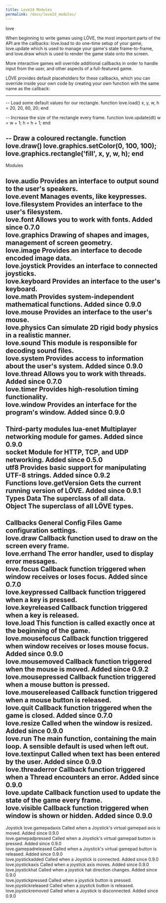 ```yaml
---
title: Love2d Modules
permalink: /docs/love2d_modules/
---
```

love

When beginning to write games using LÖVE, the most important parts of the API are the callbacks: love.load to do one-time setup of your game, love.update which is used to manage your game's state frame-to-frame, and love.draw which is used to render the game state onto the screen.

More interactive games will override additional callbacks in order to handle input from the user, and other aspects of a full-featured game.

LÖVE provides default placeholders for these callbacks, which you can override inside your own code by creating your own function with the same name as the callback:

-------------------------------------------------------------------------------------------------
-- Load some default values for our rectangle.
function love.load()
    x, y, w, h = 20, 20, 60, 20;
end

-- Increase the size of the rectangle every frame.
function love.update(dt)
    w = w + 1;
    h = h + 1;
end

-- Draw a coloured rectangle.
function love.draw()
    love.graphics.setColor(0, 100, 100);
    love.graphics.rectangle('fill', x, y, w, h);
end
-----------------------------------------------------------------------------------------------

Modules

love.audio	Provides an interface to output sound to the user's speakers.		
love.event	Manages events, like keypresses.		
love.filesystem	Provides an interface to the user's filesystem.		
love.font	Allows you to work with fonts.	Added since 0.7.0 	
love.graphics	Drawing of shapes and images, management of screen geometry.		
love.image	Provides an interface to decode encoded image data.		
love.joystick	Provides an interface to connected joysticks.		
love.keyboard	Provides an interface to the user's keyboard.		
love.math	Provides system-independent mathematical functions.	Added since 0.9.0 	
love.mouse	Provides an interface to the user's mouse.		
love.physics	Can simulate 2D rigid body physics in a realistic manner.		
love.sound	This module is responsible for decoding sound files.		
love.system	Provides access to information about the user's system.	Added since 0.9.0 	
love.thread	Allows you to work with threads.	Added since 0.7.0 	
love.timer	Provides high-resolution timing functionality.		
love.window	Provides an interface for the program's window.	Added since 0.9.0 	
--------------------------------------------------------------------------------------------

Third-party modules
lua-enet	Multiplayer networking module for games.	Added since 0.9.0 	
socket	Module for HTTP, TCP, and UDP networking.	Added since 0.5.0 	
utf8	Provides basic support for manipulating UTF-8 strings.	Added since 0.9.2 	
Functions
love.getVersion	Gets the current running version of LÖVE.	Added since 0.9.1 	
Types
Data	The superclass of all data.		
Object	The superclass of all LÖVE types.
---------------------------------------------------------------------------------------------		
Callbacks
General
Config Files	Game configuration settings.		
love.draw	Callback function used to draw on the screen every frame.		
love.errhand	The error handler, used to display error messages.		
love.focus	Callback function triggered when window receives or loses focus.	Added since 0.7.0 	
love.keypressed	Callback function triggered when a key is pressed.		
love.keyreleased	Callback function triggered when a key is released.		
love.load	This function is called exactly once at the beginning of the game.		
love.mousefocus	Callback function triggered when window receives or loses mouse focus.	Added since 0.9.0 	
love.mousemoved	Callback function triggered when the mouse is moved.	Added since 0.9.2 	
love.mousepressed	Callback function triggered when a mouse button is pressed.		
love.mousereleased	Callback function triggered when a mouse button is released.		
love.quit	Callback function triggered when the game is closed.	Added since 0.7.0 	
love.resize	Called when the window is resized.	Added since 0.9.0 	
love.run	The main function, containing the main loop. A sensible default is used when left out.		
love.textinput	Called when text has been entered by the user.	Added since 0.9.0 	
love.threaderror	Callback function triggered when a Thread encounters an error.	Added since 0.9.0 	
love.update	Callback function used to update the state of the game every frame.		
love.visible	Callback function triggered when window is shown or hidden.	Added since 0.9.0 	
-------------------------------------------------------------------------------------------------------
Joystick
love.gamepadaxis	Called when a Joystick's virtual gamepad axis is moved.	Added since 0.9.0 	
love.gamepadpressed	Called when a Joystick's virtual gamepad button is pressed.	Added since 0.9.0 	
love.gamepadreleased	Called when a Joystick's virtual gamepad button is released.	Added since 0.9.0 	
love.joystickadded	Called when a Joystick is connected.	Added since 0.9.0 	
love.joystickaxis	Called when a joystick axis moves.	Added since 0.9.0 	
love.joystickhat	Called when a joystick hat direction changes.	Added since 0.9.0 	
love.joystickpressed	Called when a joystick button is pressed.		
love.joystickreleased	Called when a joystick button is released.		
love.joystickremoved	Called when a Joystick is disconnected.	Added since 0.9.0 	



